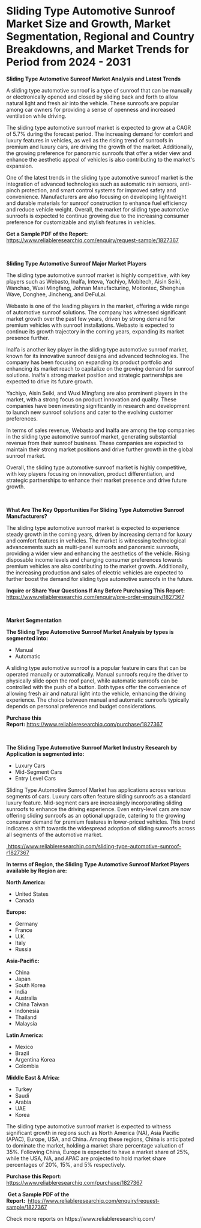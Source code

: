 <p><h1>Sliding Type Automotive Sunroof Market Size and Growth, Market Segmentation, Regional and Country Breakdowns, and Market Trends for Period from 2024 -  2031</h1></p><p><strong>Sliding Type Automotive Sunroof Market Analysis and Latest Trends</strong></p>
<p><p>A sliding type automotive sunroof is a type of sunroof that can be manually or electronically opened and closed by sliding back and forth to allow natural light and fresh air into the vehicle. These sunroofs are popular among car owners for providing a sense of openness and increased ventilation while driving.</p><p>The sliding type automotive sunroof market is expected to grow at a CAGR of 5.7% during the forecast period. The increasing demand for comfort and luxury features in vehicles, as well as the rising trend of sunroofs in premium and luxury cars, are driving the growth of the market. Additionally, the growing preference for panoramic sunroofs that offer a wider view and enhance the aesthetic appeal of vehicles is also contributing to the market's expansion.</p><p>One of the latest trends in the sliding type automotive sunroof market is the integration of advanced technologies such as automatic rain sensors, anti-pinch protection, and smart control systems for improved safety and convenience. Manufacturers are also focusing on developing lightweight and durable materials for sunroof construction to enhance fuel efficiency and reduce vehicle weight. Overall, the market for sliding type automotive sunroofs is expected to continue growing due to the increasing consumer preference for customizable and stylish features in vehicles.</p></p>
<p><strong>Get a Sample PDF of the Report:&nbsp;</strong> <a href="https://www.reliableresearchiq.com/enquiry/request-sample/1827367">https://www.reliableresearchiq.com/enquiry/request-sample/1827367</a></p>
<p>&nbsp;</p>
<p><strong>Sliding Type Automotive Sunroof Major Market Players</strong></p>
<p><p>The sliding type automotive sunroof market is highly competitive, with key players such as Webasto, Inalfa, Inteva, Yachiyo, Mobitech, Aisin Seiki, Wanchao, Wuxi Mingfang, Johnan Manufacturing, Motiontec, Shenghua Wave, Donghee, Jincheng, and DeFuLai. </p><p>Webasto is one of the leading players in the market, offering a wide range of automotive sunroof solutions. The company has witnessed significant market growth over the past few years, driven by strong demand for premium vehicles with sunroof installations. Webasto is expected to continue its growth trajectory in the coming years, expanding its market presence further.</p><p>Inalfa is another key player in the sliding type automotive sunroof market, known for its innovative sunroof designs and advanced technologies. The company has been focusing on expanding its product portfolio and enhancing its market reach to capitalize on the growing demand for sunroof solutions. Inalfa's strong market position and strategic partnerships are expected to drive its future growth.</p><p>Yachiyo, Aisin Seiki, and Wuxi Mingfang are also prominent players in the market, with a strong focus on product innovation and quality. These companies have been investing significantly in research and development to launch new sunroof solutions and cater to the evolving customer preferences.</p><p>In terms of sales revenue, Webasto and Inalfa are among the top companies in the sliding type automotive sunroof market, generating substantial revenue from their sunroof business. These companies are expected to maintain their strong market positions and drive further growth in the global sunroof market.</p><p>Overall, the sliding type automotive sunroof market is highly competitive, with key players focusing on innovation, product differentiation, and strategic partnerships to enhance their market presence and drive future growth.</p></p>
<p>&nbsp;</p>
<p><strong>What Are The Key Opportunities For Sliding Type Automotive Sunroof Manufacturers?</strong></p>
<p><p>The sliding type automotive sunroof market is expected to experience steady growth in the coming years, driven by increasing demand for luxury and comfort features in vehicles. The market is witnessing technological advancements such as multi-panel sunroofs and panoramic sunroofs, providing a wider view and enhancing the aesthetics of the vehicle. Rising disposable income levels and changing consumer preferences towards premium vehicles are also contributing to the market growth. Additionally, the increasing production and sales of electric vehicles are expected to further boost the demand for sliding type automotive sunroofs in the future.</p></p>
<p><strong>Inquire or Share Your Questions If Any Before Purchasing This Report:</strong> <a href="https://www.reliableresearchiq.com/enquiry/pre-order-enquiry/1827367">https://www.reliableresearchiq.com/enquiry/pre-order-enquiry/1827367</a></p>
<p>&nbsp;</p>
<p><strong>Market Segmentation</strong></p>
<p><strong>The Sliding Type Automotive Sunroof Market Analysis by types is segmented into:</strong></p>
<p><ul><li>Manual</li><li>Automatic</li></ul></p>
<p><p>A sliding type automotive sunroof is a popular feature in cars that can be operated manually or automatically. Manual sunroofs require the driver to physically slide open the roof panel, while automatic sunroofs can be controlled with the push of a button. Both types offer the convenience of allowing fresh air and natural light into the vehicle, enhancing the driving experience. The choice between manual and automatic sunroofs typically depends on personal preference and budget considerations.</p></p>
<p><strong>Purchase this Report:&nbsp;</strong><a href="https://www.reliableresearchiq.com/purchase/1827367">https://www.reliableresearchiq.com/purchase/1827367</a></p>
<p>&nbsp;</p>
<p><strong>The Sliding Type Automotive Sunroof Market Industry Research by Application is segmented into:</strong></p>
<p><ul><li>Luxury Cars</li><li>Mid-Segment Cars</li><li>Entry Level Cars</li></ul></p>
<p><p>Sliding Type Automotive Sunroof Market has applications across various segments of cars. Luxury cars often feature sliding sunroofs as a standard luxury feature. Mid-segment cars are increasingly incorporating sliding sunroofs to enhance the driving experience. Even entry-level cars are now offering sliding sunroofs as an optional upgrade, catering to the growing consumer demand for premium features in lower-priced vehicles. This trend indicates a shift towards the widespread adoption of sliding sunroofs across all segments of the automotive market.</p></p>
<p><a href="https://www.reliableresearchiq.com/sliding-type-automotive-sunroof-r1827367">&nbsp;https://www.reliableresearchiq.com/sliding-type-automotive-sunroof-r1827367</a></p>
<p><strong>In terms of Region, the Sliding Type Automotive Sunroof Market Players available by Region are:</strong></p>
<p>
    <p> <strong> North America: </strong>
        <ul>
            <li>United States</li>
            <li>Canada</li>
        </ul>
        </p> 
    <p> <strong> Europe: </strong>
        <ul>
            <li>Germany</li>
            <li>France</li>
            <li>U.K.</li>
            <li>Italy</li>
            <li>Russia</li>
        </ul>
        </p> 
    <p> <strong> Asia-Pacific: </strong>
        <ul>
            <li>China</li>
            <li>Japan</li>
            <li>South Korea</li>
            <li>India</li>
            <li>Australia</li>
            <li>China Taiwan</li>
            <li>Indonesia</li>
            <li>Thailand</li>
            <li>Malaysia</li>
        </ul>
        </p> 
    <p> <strong> Latin America: </strong>
        <ul>
            <li>Mexico</li>
            <li>Brazil</li>
            <li>Argentina Korea</li>
            <li>Colombia</li>
        </ul>
        </p> 
    <p> <strong> Middle East & Africa: </strong>
        <ul>
            <li>Turkey</li>
            <li>Saudi</li>
            <li>Arabia</li>
            <li>UAE</li>
            <li>Korea</li>
        </ul>
    </p>
    </p>
<p><p>The sliding type automotive sunroof market is expected to witness significant growth in regions such as North America (NA), Asia Pacific (APAC), Europe, USA, and China. Among these regions, China is anticipated to dominate the market, holding a market share percentage valuation of 35%. Following China, Europe is expected to have a market share of 25%, while the USA, NA, and APAC are projected to hold market share percentages of 20%, 15%, and 5% respectively.</p></p>
<p><strong>Purchase this Report: </strong><a href="https://www.reliableresearchiq.com/purchase/1827367">https://www.reliableresearchiq.com/purchase/1827367</a></p>
<p>&nbsp;<strong>Get a Sample PDF of the Report:&nbsp;&nbsp;</strong><a href="https://www.reliableresearchiq.com/enquiry/request-sample/1827367">https://www.reliableresearchiq.com/enquiry/request-sample/1827367</a></p>
<p><strong></strong></p>
<p>Check more reports on https://www.reliableresearchiq.com/</p>